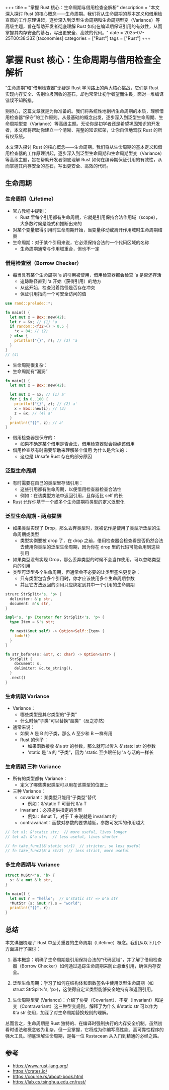 +++
title = "掌握 Rust 核心：生命周期与借用检查全解析"
description = "本文深入探讨 Rust 的核心概念——生命周期。我们将从生命周期的基本定义和借用检查器的工作原理讲起，逐步深入到泛型生命周期和生命周期型变（Variance）等高级主题，旨在帮助开发者彻底理解 Rust 如何在编译期保证引用的有效性，从而掌握其内存安全的基石，写出更安全、高效的代码。"
date = 2025-07-25T00:38:33Z
[taxonomies]
categories = ["Rust"]
tags = ["Rust"]
+++

<!-- more -->

# 掌握 Rust 核心：生命周期与借用检查全解析

“生命周期”和“借用检查器”无疑是 Rust 学习路上的两大核心挑战，它们是 Rust 实现内存安全、告别垃圾回收的基石，却也常常让初学者望而生畏，面对一堆编译错误不知所措。

别担心，这篇文章就是为你准备的。我们将系统性地剖析生命周期的本质，理解借用检查器“保守”的工作原则。从最基础的概念出发，逐步深入到泛型生命周期、生命周期型变（Variance）等高级主题。无论你是初学者还是希望巩固知识的开发者，本文都将帮助你建立一个清晰、完整的知识框架，让你自信地驾驭 Rust 的所有权系统。

本文深入探讨 Rust 的核心概念——生命周期。我们将从生命周期的基本定义和借用检查器的工作原理讲起，逐步深入到泛型生命周期和生命周期型变（Variance）等高级主题，旨在帮助开发者彻底理解 Rust 如何在编译期保证引用的有效性，从而掌握其内存安全的基石，写出更安全、高效的代码。

## 生命周期

### 生命周期（Lifetime）

- 官方教程中提到：
  - Rust 里每个引用都有生命周期，它就是引用保持合法作用域（scope），大多数时候是隐式和推断出来的
- 对某个变量取得引用时生命周期开始，当变量移动或离开作用域时生命周期结束
- 生命周期：对于某个引用来说，它必须保持合法的一个代码区域的名称
  - 生命周期通常与作用域重合，但也不一定

### 借用检查器（Borrow Checker）

- 每当具有某个生命周期 ‘a 的引用被使用，借用检查器都会检查 ’a 是否还存活
  - 追踪路径直到 ‘a 开始（获得引用）的地方
  - 从这开始，检查沿着路径是否存在冲突
  - 保证引用指向一个可安全访问的值

```rust
use rand::prelude::*;

fn main() {
  let mut x = Box::new(42);
  let r = &x; // (1) 'a
  if random::<f32>() > 0.5 {
    *x = 84; // (2)
  } else {
    println!("{}", r); // (3) 'a
  }
}
// (4)
```

- 生命周期很复杂：
- 生命周期有“漏洞”

```rust
fn main() {
  let mut x = Box::new(42);

  let mut x = &x; // (1) a'
  for i in 0..100 {
    println!("{}", z); // (2) a'
    x = Box::new(i); // (3)
    z = &x; // (4) a'
  }
  println!("{}", z); // a'
}
```

- 借用检查器是保守的：
  - 如果不确定某个借用是否合法，借用检查器就会拒绝该借用
- 借用检查器有时需要帮助来理解某个借用 为什么是合法的：
  - 这也是 Unsafe Rust 存在的部分原因

### 泛型生命周期

- 有时需要在自己的类型里存储引用：
  - 这些引用都有生命周期，以便借用检查器检查合法性
  - 例如：在该类型方法中返回引用，且存活比 self 的长
- Rust 允许你基于一个或多个生命周期将类型的定义泛型化

### 泛型生命周期 - 两点提醒

- 如果类型实现了 Drop，那么丢弃类型时，就被记作是使用了类型所泛型的生命周期或类型
  - 类型实例要被 drop 了，在 drop 之前，借用检查器会检查看是否仍然合法去使用你类型的泛型生命周期，因为你在 drop 里的代码可能会用到这些引用
- 如果类型没有实现 Drop，那么丢弃类型的时候不会当作使用，可以忽略类型内的引用
- 类型可泛型多个生命周期，但通常会不必要的让类型签名更复杂：
  - 只有类型包含多个引用时，你才应该使用多个生命周期参数
  - 并且它方法返回的引用只应绑定到其中一个引用的生命周期

```rust
strurc StrSplit<'s, 'p> {
  delimiter: &'p str,
  document: &'s str,
}

impl<'s, 'p> Iterator for StrSplit<'s, 'p> {
  type Item = &'s str;

  fn next(&mut self) -> Option<Self::Item> {
    todo!()
  }
}

fn str_before(s: &str, c: char) -> Option<&str> {
  StrSplit {
    document: s,
    delimiter: &c.to_string(),
  }
  .next()
}
```

### 生命周期 Variance

- Variance：
  - 哪些类型是其它类型的“子类”
  - 什么时候“子类”可以替换“超类”（反之亦然）
- 通常来说：
  - 如果 A 是 B 的子类，那么 A 至少和 B 一样有用
  - Rust 的例子：
    - 如果函数接收 &'a str 的参数，那么就可以传入 &'statci str 的参数
    - 'static 是 'a 的 “子类”，因为 'static 至少跟任何 'a 存活的一样长

### 生命周期 三种 Variance

- 所有的类型都有 Variance：
  - 定义了哪些类似类型可以用在该类型的位置上
- 三种 Variance：
  - covariant：某类型只能用“子类型”替代
    - 例如：&'static T 可替代 &'a T
  - invariant：必须提供指定的类型
    - 例如：&mut T，对于 T 来说就是 invariant 的
  - contravariant：函数对参数的要求越低，参数可发挥的作用越大

```rust
// let x1: &'static str;  // more useful, lives longer
// let x2: &'a str;  // less useful, lives shorter

// fn take_func1(&'static str1)  // stricter, so less useful
// fn take_func2(&'a str2)  // less strict, more useful
```

### 多生命周期与 Variance

```rust
struct MuStr<'a, 'b> {
  s: &'a mut &'b str,
}

fn main() {
  let mut r = "hello";  // &'static str => &'a str
  *MutStr {s: &mut r}.s = "world";
  println!("{}", r);
}
```

## 总结

本文详细梳理了 Rust 中至关重要的生命周期（Lifetime）概念。我们从以下几个方面进行了探讨：

1. 基本概念：明确了生命周期是引用保持合法的“代码区域”，并了解了借用检查器（Borrow Checker）如何通过追踪生命周期来防止悬垂引用，确保内存安全。

2. 泛型生命周期：学习了如何在结构体和函数签名中使用泛型生命周期（如 struct StrSplit<'s, 'p>)，这使得自定义类型能够安全地持有和返回引用。

3. 生命周期型变 (Variance)：介绍了协变（Covariant）、不变（Invariant）和逆变（Contravariant）这三种型变规则，解释了为什么 &'static str 可以作为 &'a str 使用，加深了对生命周期替换规则的理解。

总而言之，生命周期是 Rust 独特的、在编译时强制执行的内存安全机制。虽然初看时语法和概念较为复杂，但一旦掌握，它将成为你编写高性能、高可靠性程序的强大工具。彻底理解生命周期，是每一位 Rustacean 从入门到精通的必经之路。

## 参考

- https://www.rust-lang.org/
- https://crates.io/
- https://course.rs/about-book.html
- https://lab.cs.tsinghua.edu.cn/rust/
